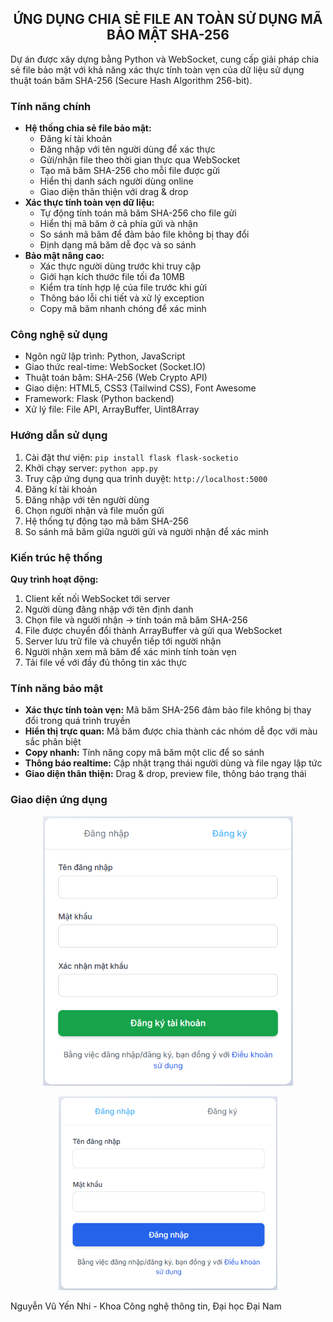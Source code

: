 <h2 align="center">ỨNG DỤNG CHIA SẺ FILE AN TOÀN SỬ DỤNG MÃ BẢO MẬT SHA-256</h2>

<p>
Dự án được xây dựng bằng Python và WebSocket, cung cấp giải pháp chia sẻ file bảo mật với khả năng xác thực tính toàn vẹn của dữ liệu sử dụng thuật toán băm SHA-256 (Secure Hash Algorithm 256-bit).
</p>

<h3>Tính năng chính</h3>

<ul>
  <li><strong>Hệ thống chia sẻ file bảo mật:</strong>
    <ul>
      <li>Đăng kí tài khoản</li>
      <li>Đăng nhập với tên người dùng để xác thực</li>
      <li>Gửi/nhận file theo thời gian thực qua WebSocket</li>
      <li>Tạo mã băm SHA-256 cho mỗi file được gửi</li>
      <li>Hiển thị danh sách người dùng online</li>
      <li>Giao diện thân thiện với drag & drop</li>
    </ul>
  </li>
  <li><strong>Xác thực tính toàn vẹn dữ liệu:</strong>
    <ul>
      <li>Tự động tính toán mã băm SHA-256 cho file gửi</li>
      <li>Hiển thị mã băm ở cả phía gửi và nhận</li>
      <li>So sánh mã băm để đảm bảo file không bị thay đổi</li>
      <li>Định dạng mã băm dễ đọc và so sánh</li>
    </ul>
  </li>
  <li><strong>Bảo mật nâng cao:</strong>
    <ul>
      <li>Xác thực người dùng trước khi truy cập</li>
      <li>Giới hạn kích thước file tối đa 10MB</li>
      <li>Kiểm tra tính hợp lệ của file trước khi gửi</li>
      <li>Thông báo lỗi chi tiết và xử lý exception</li>
      <li>Copy mã băm nhanh chóng để xác minh</li>
    </ul>
  </li>
</ul>

<h3>Công nghệ sử dụng</h3>

<ul>
  <li>Ngôn ngữ lập trình: Python, JavaScript</li>
  <li>Giao thức real-time: WebSocket (Socket.IO)</li>
  <li>Thuật toán băm: SHA-256 (Web Crypto API)</li>
  <li>Giao diện: HTML5, CSS3 (Tailwind CSS), Font Awesome</li>
  <li>Framework: Flask (Python backend)</li>
  <li>Xử lý file: File API, ArrayBuffer, Uint8Array</li>
</ul>

<h3>Hướng dẫn sử dụng</h3>

<ol>
  <li>Cài đặt thư viện: <code>pip install flask flask-socketio</code></li>
  <li>Khởi chạy server: <code>python app.py</code></li>
  <li>Truy cập ứng dụng qua trình duyệt: <code>http://localhost:5000</code></li>
  <li>Đăng kí tài khoản</li>
  <li>Đăng nhập với tên người dùng</li>
  <li>Chọn người nhận và file muốn gửi</li>
  <li>Hệ thống tự động tạo mã băm SHA-256</li>
  <li>So sánh mã băm giữa người gửi và người nhận để xác minh</li>
</ol>

<h3>Kiến trúc hệ thống</h3>

<p><strong>Quy trình hoạt động:</strong></p>

<ol>
  <li>Client kết nối WebSocket tới server</li>
  <li>Người dùng đăng nhập với tên định danh</li>
  <li>Chọn file và người nhận → tính toán mã băm SHA-256</li>
  <li>File được chuyển đổi thành ArrayBuffer và gửi qua WebSocket</li>
  <li>Server lưu trữ file và chuyển tiếp tới người nhận</li>
  <li>Người nhận xem mã băm để xác minh tính toàn vẹn</li>
  <li>Tải file về với đầy đủ thông tin xác thực</li>
</ol>

<h3>Tính năng bảo mật</h3>

<ul>
  <li><strong>Xác thực tính toàn vẹn:</strong> Mã băm SHA-256 đảm bảo file không bị thay đổi trong quá trình truyền</li>
  <li><strong>Hiển thị trực quan:</strong> Mã băm được chia thành các nhóm dễ đọc với màu sắc phân biệt</li>
  <li><strong>Copy nhanh:</strong> Tính năng copy mã băm một clic để so sánh</li>
  <li><strong>Thông báo realtime:</strong> Cập nhật trạng thái người dùng và file ngay lập tức</li>
  <li><strong>Giao diện thân thiện:</strong> Drag & drop, preview file, thông báo trạng thái</li>
</ul>

<h3>Giao diện ứng dụng</h3>

<p align="center">
  <img src="https://github.com/YeNhi22/SHA-256/blob/main/Screenshot%202025-06-10%20171342.png" alt="Giao diện đăng kí tài khoản" width="400">
</p>

<p align="center">
  <img src="https://github.com/YeNhi22/SHA-256/blob/main/Screenshot%202025-06-10%20171403.png" alt="Giao diện đăng nhập tài khoản" width="350">
</p>

<p>Nguyễn Vũ Yến Nhi - Khoa Công nghệ thông tin, Đại học Đại Nam</p>
